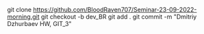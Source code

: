 git clone https://github.com/BloodRaven707/Seminar-23-09-2022-morning.git
git checkout -b dev_BR
git add .
git commit -m "Dmitriy Dzhurbaev HW, GIT_3"
